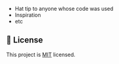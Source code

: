 

- Hat tip to anyone whose code was used
- Inspiration
- etc

## 📝 License

This project is [MIT](./MIT.md) licensed.
